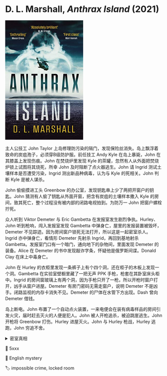 # D. L. Marshall, <i>Anthrax Island</i> (2021)

<img src=images/2021_cover.jpg width=250/>

主人公技工 John Taylor 上岛修理防污染的隔门，发现保险丝消失。岛上飘浮着致命的炭疽孢子，必须穿B级防护服。前任技工 Andy Kyle 在岛上暴毙，John 在其膝盖上发现伤痕。John 在焚烧炉里发现 Kyle 的茶罐，忽然有人从外面把焚烧炉锁上试图将其烧死，所幸 John 及时阻断了点火器逃生。John 请 Ingrid 测试土壤样本是否遭受污染，Ingrid 测出新品种病毒，认为与 Kyle 的死相关。John 判断 Kyle 是被人谋杀。

John 偷偷摸进工头 Greenbow 的办公室，发现钥匙串上少了两把开窗户的钥匙。John 猜测有人偷了钥匙从外面开窗，把含有炭疽的土壤样本撒入 Kyle 的房间，致其死亡，整个过程没有被内部的闭路电视拍到。为防万一 John 把窗户螺栓拧死。

众人听到 Viktor Demeter 与 Eric Gambetta 在发报室发生剧烈争执。Hurley、John 听到枪响，闯入发报室发现 Gambetta 中弹身亡，屋里的发报装置被毁坏，Demeter 不见踪迹。因为房间窗户锁死无法打开，所以这是一起密室杀人。Ingrid 亦中弹身亡，看情形 Demeter 先射杀 Ingrid，再回到基地射杀 Gambetta。发报室门口有一个暗门，通向地下的杂物间，里面发现 Demeter 的装备。Alice 在 Demeter 的书中发现敲诈字条，怀疑他是俄罗斯间谍。Donald Clay 在床上中毒身亡。

John 在 Hurley 的衣柜里发现一条裤子上有个四个洞，还在柜子的木板上发现一个洞。Gambetta 在实验室壁橱里藏了一把无声 PPK 手枪，枪套在其卧室床头柜中。Ingrid 的房间窗玻璃上有两个洞，因为手枪只开了一枪，所以开枪时窗户打开，凶手从窗户进屋。Demeter 有房门密码无需走窗户，说明 Demeter 不是凶手。闭路监视的内存卡消失不见。Demeter 的尸体在水管下方出现。Dash 曾向 Demeter 借钱。

岛上断电。John 布置了一个自动点火装置，一来电便会在装有病毒样品的房间引发火灾，届时赶去灭火的人便是犯人。John 被人开枪追杀，被迫跳崖逃生。John 开枪将 Greenbow 打伤。Hurley 进屋灭火。John 与 Hurley 枪战，Hurley 逃跑，John 穷追不舍。

<details><summary>密室真相</summary>
Gambetta 杀死 Ingrid 和 Demeter，穿着工作服伪装成 Demeter 进入无线电室，将防毒面具等装备藏入地板下方暗室，砸坏发报机，并把自己划伤。Gambetta 原计划打开窗户，大声呼救，谎称自己受到 Demeter 的袭击，但窗户锁死无法打开。Hurley 和 Alice 联手杀死 Gambetta。Hurley 开枪制造枪响（因为窗户锁死，只好将子弹射入壁橱），然后在楼道里大声喊叫，伪造不在场证明。Alice 第一个进屋，在进门的一刹那用无声手枪杀死 Gambetta，事后故意触摸手枪，掩盖枪上有自己的指纹的事实。
</details>

:link: 5xxx

:file_folder: English mystery

:label: impossible crime, locked room
